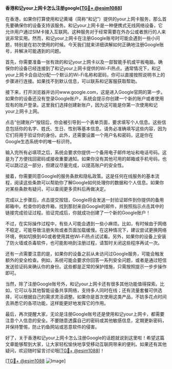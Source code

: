 **香港和记your上网卡怎么注册google[[TG💪+ @esim1088](https://t.me/s/esim1088)]**

在香港，如果你打算使用和记黄埔（简称“和记”）提供的your上网卡服务，那么首先要确保你的设备支持该服务。和记your上网卡是一种便携式无线网络设备，它允许用户通过SIM卡接入互联网。这种服务对于经常需要在外办公或者旅行的人来说非常实用。然而，和记your上网卡在注册Google账号时可能会遇到一些小问题，特别是在初次使用的时候。今天我们就来详细讲解如何正确地注册Google账号，并解决可能遇到的问题。

首先，你需要准备一张有效的和记your上网卡以及一部智能手机或平板电脑。确保你的设备已经连接到了和记your上网卡提供的Wi-Fi热点。通常情况下，和记your上网卡会自动分配一个默认的Wi-Fi名称和密码，你可以直接按照说明书上的步骤进行连接。如果找不到默认信息，可以联系和记客服获取帮助。

接下来，打开浏览器并访问www.google.com，这是进入Google官网的第一步。如果你的设备还没有登录Google账户，系统会提示你创建一个新的账户或者使用现有的账户登录。这里我们选择创建新账户，因为这可能是你第一次使用和记your上网卡上网。

点击“创建账户”按钮后，你会被引导到一个表单页面，要求填写个人信息。这些信息包括你的名字、姓氏、生日、性别等基本信息。请务必准确填写这些内容，因为它们将用于验证你的身份。此外，还需要设置一个用户名和密码，这是你在Google生态系统中的唯一标识符。

输入完所有必填项之后，系统会要求你提供一个备用电子邮件地址和电话号码。这是为了方便找回密码或接收重要通知。如果你没有其他可用的邮箱或手机号码，也可以跳过这一部分，但建议尽量完成，以提高账户的安全性。

接着，你需要同意Google的服务条款和隐私政策。这是任何在线服务的基本流程，阅读这些条款可以帮助你了解Google如何处理你的数据和个人信息。如果你对某些条款有疑问，可以查阅更多资料后再做决定。

完成以上步骤后，点击提交按钮，Google将会发送一封验证邮件到你提供的备用邮箱中。检查你的收件箱，找到那封来自Google的邮件，并按照指示点击其中的链接完成验证过程。验证完成后，你就成功创建了一个新的Google账户！

不过，在实际操作过程中，有些人可能会遇到一些小麻烦。比如，有时候由于网络不稳定，可能导致注册失败或者页面加载缓慢。在这种情况下，建议尝试更换网络环境，例如切换到4G或者使用其他Wi-Fi热点试试看。另外，如果你的设备上安装了防火墙或杀毒软件，也可能影响到注册过程，请暂时关闭这些程序再试一次。

还有一点需要注意的是，如果你的设备之前从未访问过Google服务，可能会触发额外的安全检查。例如，系统可能会要求你回答一系列安全问题，或者是通过短信发送验证码来确认你的身份。这些都是正常的保护措施，只需按照提示一步步操作即可。

当然，除了注册Google账号外，和记your上网卡还有很多其他功能值得探索。比如，它可以与其他智能设备共享网络，支持多人同时在线；还有流量套餐可供选择，可以根据自己的需求灵活调整。如果你是首次使用这类产品，不妨多花点时间去熟悉它的各项功能，这样能更好地发挥它的作用。

最后，再次提醒大家，无论是注册Google账号还是使用和记your上网卡，都需要注意个人信息的安全。不要随意透露自己的密码或其他敏感信息，定期更新密码，并保持警惕，防止钓鱼网站或恶意软件的侵害。

好了，关于香港和记your上网卡怎么注册Google的话题就说到这里啦！希望这篇文章能够帮到大家，让大家轻松愉快地享受移动互联网带来的便利。如果还有其他疑问，欢迎随时留言讨论哦[[TG💪+ @esim1088](https://t.me/s/esim1088)]！

[[TG💪+ @esim1088](https://t.me/s/esim1088) ![Image](https://i.postimg.cc/4NQfJmqS/Snipaste-2025-05-13-00-14-12.png)]